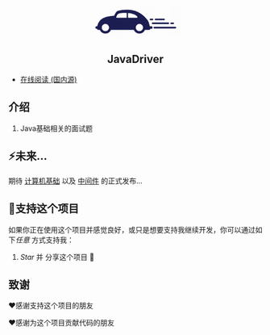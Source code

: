 <p align="center"><a href="https://github.com/AdmireAn/JavaDriver" target="_blank" rel="noopener noreferrer"><img width="180" src="docs/.vuepress/public/img/JAVADRIVER.png" alt="logo"></a></p>

<h2 align="center">JavaDriver</h2>

* [在线阅读 (国内源)](https://admirean.github.io/JavaDriver/)



## 介绍
1. Java基础相关的面试题

## ⚡️未来...


期待 [计算机基础](https://admirean.github.io/JavaDriver/basic/) 以及 [中间件](https://admirean.github.io/JavaDriver/middleware/) 的正式发布...

## :sparkling_heart:支持这个项目

如果你正在使用这个项目并感觉良好，或只是想要支持我继续开发，你可以通过如下*任意* 方式支持我：

1. *Star* 并 分享这个项目 :rocket:

## 致谢
:heart:感谢支持这个项目的朋友

:heart:感谢为这个项目贡献代码的朋友 
